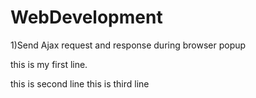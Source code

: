 WebDevelopment
===========

1)Send Ajax request and response during browser popup

this  is my first line.

this is second line
this is third line
